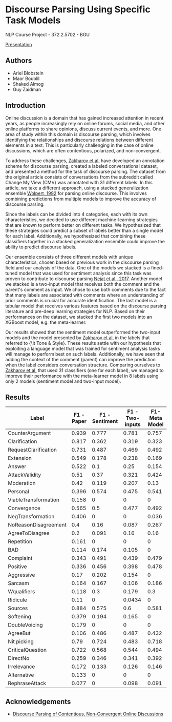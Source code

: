 # Discourse Parsing Using Specific Task Models
NLP Course Project - 372.2.5702 - BGU 

[Presentation](https://docs.google.com/presentation/d/1b1K0iT20VTpjrPteQPVNUZYxe3mBA29qSkxoz5BED64/edit#slide=id.p)

## Authors
- Ariel Blobstein
- Maor Boublil
- Shaked Almog
- Guy Zaidman

## Introduction
Online discussion is a domain that has gained increased attention in recent years, as people increasingly rely on online forums, social media, and other online platforms to share opinions, discuss current events, and more. One area of study within this domain is discourse parsing, which involves identifying the relationships and discourse relations between different elements in a text. This is particularly challenging in the case of online discussions, which are often contentious, polarized, and non-convergent.

To address these challenges, [Zakharov et al.](https://ojs.aaai.org/index.php/ICWSM/article/view/18109) have developed an annotation scheme for discourse parsing, created a labeled conversational dataset, and presented a method for the task of discourse parsing. The dataset from the original article consists of conversations from the subreddit called Change My View (CMV) was annotated with 31 different labels. In this article, we take a different approach, using a stacked generalization ensemble [Wolpert, 1992](https://www.sciencedirect.com/science/article/abs/pii/S0893608005800231) for parsing online discourse. This involves combining predictions from multiple models to improve the accuracy of discourse parsing.

Since the labels can be divided into 4 categories, each with its own characteristics, we decided to use different machine-learning strategies that are known to perform better on different tasks. We hypothesized that these strategies could predict a subset of labels better than a single model for each label. Additionally, we hypothesized that combining these classifiers together in a stacked generalization ensemble could improve the ability to predict discourse labels. 

Our ensemble consists of three different models with unique characteristics, chosen based on previous work in the discourse parsing field and our analysis of the data. 
One of the models we stacked is a fined-tuned model that was used for sentiment analysis since this task was proven to contribute to discourse parsing [Nejat et al., 2017](https://aclanthology.org/W17-5535/). 
Another model we stacked is a two-input model that receives both the comment and the parent's comment as input. We chose to use both comments due to the fact that many labels are associated with comments where an understanding of prior comments is crucial for accurate identification. 
The last model is a tabular model that receives various features based on the discourse parsing literature and pre-deep learning strategies for NLP. Based on their performances on the dataset, we stacked the first two models into an XGBoost model, e.g. the meta-learner. 

Our results showed that the sentiment model outperformed the two-input models and the model presented by [Zakharov et al.](https://ojs.aaai.org/index.php/ICWSM/article/view/18109) in the labels that referred to {\it Tone \& Style}. 
These results settle with our hypothesis that exploiting a language model that was trained for sentiment analysis tasks will manage to perform best on such labels.
Additionally, we have seen that adding the context of the comment (parent) can improve the prediction when the label considers conversation structure.
Comparing ourselves to [Zakharov et al.](https://ojs.aaai.org/index.php/ICWSM/article/view/18109) that used 31 classifiers (one for each label), we managed to improve their performance with the meta-learner model in 8 labels using only 2 models (sentiment model and two-input model). 


## Results
Label | F1 - Paper | F1 - Sentiment | F1 - Two-inputs | F1-Meta Model
--- | --- | --- | --- | ---
CounterArgument | 0.939 | 0.777 | 0.781 | 0.757
Clarification | 0.817 | 0.362 | 0.319 | 0.323
RequestClarification | 0.731 | 0.487 | 0.469 | 0.492
Extension | 0.549 | 0.178 | 0.238 | 0.169
Answer | 0.522 | 0.1 | 0.25 | 0.154
AttackValidity | 0.51 | 0.37 | 0.321 | 0.424
Moderation | 0.42 | 0.119 | 0.207 | 0.13
Personal | 0.396 | 0.574 | 0.475 | 0.541
ViableTransformation | 0.158 | 0 | 0 | 0
Convergence | 0.565 | 0.5 | 0.477 | 0.492
NegTransformation | 0.406 | 0 | 0 | 0.036
NoReasonDisagreement | 0.4 | 0.16 | 0.087 | 0.267
AgreeToDisagree | 0.2 | 0.091 | 0.16 | 0.16
Repetition | 0.161 | 0 | 0 | 0
BAD | 0.114 | 0.174 | 0.105 | 0
Complaint | 0.343 | 0.491 | 0.439 | 0.479
Positive | 0.336 | 0.456 | 0.398 | 0.478
Aggressive | 0.17 | 0.202 | 0.154 | 0
Sarcasm | 0.164 | 0.167 | 0.106 | 0.186
Wqualifiers | 0.118 | 0.3 | 0.179 | 0.3
Ridicule | 0.11 | 0 | 0.0434 | 0
Sources | 0.884 | 0.575 | 0.6 | 0.581
Softening | 0.379 | 0.194 | 0.165 | 0
DoubleVoicing | 0.179 | 0 | 0 | 0
AgreeBut | 0.106 | 0.486 | 0.487 | 0.432
Nit picking | 0.79 | 0.724 | 0.483 | 0.718
CriticalQuestion | 0.722 | 0.568 | 0.544 | 0.494
DirectNo | 0.259 | 0.346 | 0.341 | 0.392
Irrelevance | 0.172 | 0.133 | 0.126 | 0.146
Alternative | 0.133 | 0 | 0 | 0
RephraseAttack | 0.077 | 0 | 0.098 | 0.091

## Acknowledgements
 - [Discourse Parsing of Contentious, Non-Convergent Online Discussions](https://ojs.aaai.org/index.php/ICWSM/article/view/18109)

